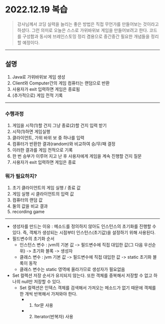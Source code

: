 # 2022.12.19 복습
> 강사님께서 코딩 실력을 늘리는 좋은 방법은 직접 무언가를 만들어보는 것이라고 하셨다.
> 그런 의미로 오늘은 스스로 가위바위보 게임을 만들어보려고 한다. 코드를 구성함과 동시에 브레인스토밍 정리 겸용으로 중간중간 필요한 개념들을 정리할 예정이다.

---


## 설명
1. Java로 가위바위보 게임 생성
2. Client와 Computer간의 게임 컴퓨터는 랜덤으로 반환
3. 사용자가 exit 입력하면 게임은 종료됨
4. (추가적으로) 게임 전적 기록

---
   

### 수행과정
1. 게임을 시작(1)할 건지 그냥 종료(2)할 건지 입력 받기
2. 시작(1)하면 게임실행 
3. 클라이언트, 가위 바위 보 중 하나를 입력 
4. 컴퓨터가 반환한 결과(random)와 비교하여 승/무/패 결정 
5. 이러한 결과를 게임 전적으로 기록
6. 한 번 승부가 이루어 지고 난 후 사용자에게 게임을 계속 진행할 건지 질문
7. 사용자가 exit 입력하면 게임은 종료 

### 뭐가 필요하지?
1. 초기 클라이언트의 게임 실행 / 종료 값
2. 게임 실행 시 클라이언트의 입력 값
3. 컴퓨터의 랜덤 값
4. 둘의 값을 비교 결과
5. recording game 
   












--- 



- 생성자를 만드는 이유 : 메소드를 정의하지 않아도 인스턴스의 초기화를 진행할 수 있다.
  즉, 객체가 생성되는 시점부터 인스턴스(초기값)을 설정하기 위해 사용된다.
- 필드변수의 초기화 순서 
  - 인스턴스 변수 : jvm의 기본 값 -> 필드변수에 직접 대입한 값(그 다음 우선순위) -> 초기화 블록 -> 생성자
  - 클래스 변수 : jvm 기본 값 -> 필드변수에 직접 대입한 값 -> static 초기화 블록이 동작 
  - 클래스 변수는 static 영역에 올라가므로 생성자가 필요없음
-  Set 컬렉션 저장 순서가 유지되지 않는다. 또한 객체를 중복해서 저장할 수 없고 하나의 null만 저장할 수 있다. 
   -  Set 컬렉션은 인덱스 객체를 검색해서 가져오는 메소드가 없기 때문에 객체를 한 개씩 반복해서 가져와야 한다.
      -  1. for문 사용
      -  2. Iterator(반복자) 사용 
